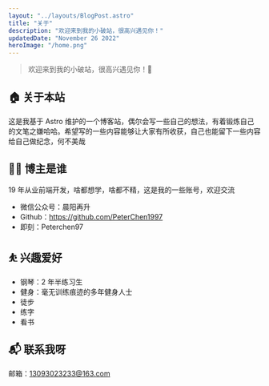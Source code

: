 ```yaml
---
layout: "../layouts/BlogPost.astro"
title: "关于"
description: "欢迎来到我的小破站，很高兴遇见你！"
updatedDate: "November 26 2022"
heroImage: "/home.png"
---
```


> 欢迎来到我的小破站，很高兴遇见你！🤝

## 🏠 关于本站

这是我基于 Astro 维护的一个博客站，偶尔会写一些自己的想法，有着锻炼自己的文笔之嫌哈哈。希望写的一些内容能够让大家有所收获，自己也能留下一些内容给自己做纪念，何不美哉

## 👨‍💻 博主是谁

19 年从业前端开发，啥都想学，啥都不精，这是我的一些账号，欢迎交流

- 微信公众号：晨阳再升
- Github：<https://github.com/PeterChen1997>
- 即刻：Peterchen97

## ⛹ 兴趣爱好

- 钢琴：2 年半练习生
- 健身：毫无训练痕迹的多年健身人士
- 徒步
- 练字
- 看书

## 📬 联系我呀

邮箱：<13093023233@163.com>
